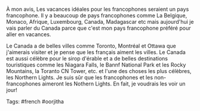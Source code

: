 À mon avis, Les vacances idéales pour les francophones seraient un pays francophone. Il y a beaucoup de pays francophones comme La Belgique, Monaco, Afrique, Luxembourg, Canada, Madagascar etc mais aujourd'hui je vais parler du Canada parce que c'est mon pays francophone préféré pour aller en vacances.

Le Canada a de belles villes comme Toronto, Montréal et Ottawa que j'aimerais visiter et je pense que les français aiment les villes. Le Canada est aussi célèbre pour le sirop d'érable et a de belles destinations touristiques comme les Niagara Falls, le Bannf National Park et les Rocky Mountains, la Toranto CN Tower, etc. et l'une des choses les plus célèbres, les Northern Lights. Je suis sûr que les francophones et les non-francophones aimeront les Nothern Lights. En fait, je voudrais les voir un jour!

Tags: #french #oorjitha 